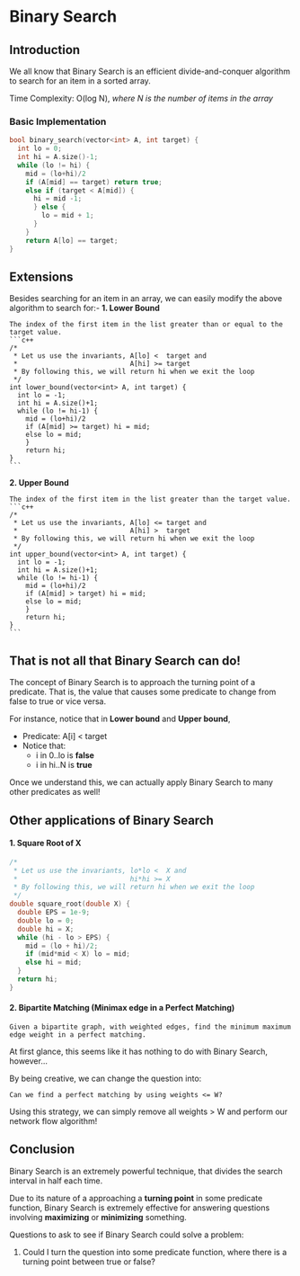 # Binary Search

## Introduction

We all know that Binary Search is an efficient divide-and-conquer algorithm to search for an item in a sorted array.

Time Complexity: O(log N), _where N is the number of items in the array_

### Basic Implementation
```c++
bool binary_search(vector<int> A, int target) {
  int lo = 0;
  int hi = A.size()-1;
  while (lo != hi) {
    mid = (lo+hi)/2
    if (A[mid] == target) return true;
    else if (target < A[mid]) {
      hi = mid -1;
      } else {
        lo = mid + 1;
      }
    }
    return A[lo] == target;
}
```

## Extensions
Besides searching for an item in an array, we can easily modify the above algorithm to search for:-
**1. Lower Bound**

    The index of the first item in the list greater than or equal to the target value.
    ```c++
    /*
     * Let us use the invariants, A[lo] <  target and
     *                            A[hi] >= target
     * By following this, we will return hi when we exit the loop
     */
    int lower_bound(vector<int> A, int target) {  
      int lo = -1;
      int hi = A.size()+1;
      while (lo != hi-1) {
        mid = (lo+hi)/2
        if (A[mid] >= target) hi = mid;
        else lo = mid;
        }
        return hi;
    }
    ```
**2. Upper Bound**

    The index of the first item in the list greater than the target value.
    ```c++
    /*
     * Let us use the invariants, A[lo] <= target and
     *                            A[hi] >  target
     * By following this, we will return hi when we exit the loop
     */
    int upper_bound(vector<int> A, int target) {
      int lo = -1;
      int hi = A.size()+1;
      while (lo != hi-1) {
        mid = (lo+hi)/2
        if (A[mid] > target) hi = mid;
        else lo = mid;
        }
        return hi;
    }
    ```

## That is not all that Binary Search can do!

The concept of Binary Search is to approach the turning point of a predicate. That is, the value that causes some predicate to change from false to true or vice versa.

For instance, notice that in **Lower bound** and **Upper bound**,
  - Predicate: A[i] < target
  - Notice that:
    - i in 0..lo is **false**
    - i in hi..N is **true**

Once we understand this, we can actually apply Binary Search to many other predicates as well!

## Other applications of Binary Search

#### 1. Square Root of X
```c++
/*
 * Let us use the invariants, lo*lo <  X and
 *                            hi*hi >= X
 * By following this, we will return hi when we exit the loop
 */
double square_root(double X) {
  double EPS = 1e-9;
  double lo = 0;
  double hi = X;
  while (hi - lo > EPS) {
    mid = (lo + hi)/2;
    if (mid*mid < X) lo = mid;
    else hi = mid;
  }
  return hi;
}
```

#### 2. Bipartite Matching (Minimax edge in a Perfect Matching)

```
Given a bipartite graph, with weighted edges, find the minimum maximum edge weight in a perfect matching.
```

At first glance, this seems like it has nothing to do with Binary Search, however...

By being creative, we can change the question into:
```
Can we find a perfect matching by using weights <= W?
```

Using this strategy, we can simply remove all weights > W and perform our network flow algorithm!

## Conclusion

Binary Search is an extremely powerful technique, that divides the search interval in half each time.

Due to its nature of a approaching a **turning point** in some predicate function, Binary Search is extremely effective for answering questions involving **maximizing** or **minimizing** something.

Questions to ask to see if Binary Search could solve a problem:
1. Could I turn the question into some predicate function, where there is a turning point between true or false?
